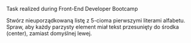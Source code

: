 Task realized during Front-End Developer Bootcamp

Stwórz nieuporządkowaną listę z 5-cioma pierwszymi literami alfabetu. Spraw, aby każdy parzysty element miał tekst przesunięty do środka (center), zamiast domyślnej lewej. 
